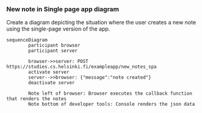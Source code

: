 ### New note in Single page app diagram

Create a diagram depicting the situation where the user creates a new note using the single-page version of the app.

    sequenceDiagram
            participant browser
            participant server

            browser->>server: POST https://studies.cs.helsinki.fi/exampleapp/new_notes_spa
            activate server
            server-->>browser: {"message":"note created"}
            deactivate server

            Note left of browser: Browser executes the callback function that renders the notes
            Note bottom of developer tools: Console renders the json data 